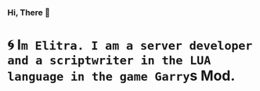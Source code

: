 ### Hi, There 👋

# 🌀 I`m Elitra. I am a server developer and a scriptwriter in the LUA language in the game Garry`s Mod.

